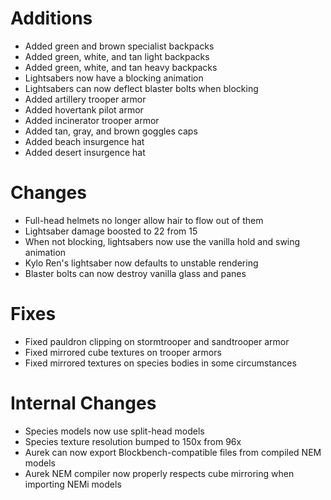 # Additions

* Added green and brown specialist backpacks
* Added green, white, and tan light backpacks
* Added green, white, and tan heavy backpacks
* Lightsabers now have a blocking animation
* Lightsabers can now deflect blaster bolts when blocking
* Added artillery trooper armor
* Added hovertank pilot armor
* Added incinerator trooper armor
* Added tan, gray, and brown goggles caps
* Added beach insurgence hat
* Added desert insurgence hat

# Changes

* Full-head helmets no longer allow hair to flow out of them
* Lightsaber damage boosted to 22 from 15
* When not blocking, lightsabers now use the vanilla hold and swing animation
* Kylo Ren's lightsaber now defaults to unstable rendering
* Blaster bolts can now destroy vanilla glass and panes

# Fixes

* Fixed pauldron clipping on stormtrooper and sandtrooper armor
* Fixed mirrored cube textures on trooper armors
* Fixed mirrored textures on species bodies in some circumstances

# Internal Changes

* Species models now use split-head models
* Species texture resolution bumped to 150x from 96x
* Aurek can now export Blockbench-compatible files from compiled NEM models
* Aurek NEM compiler now properly respects cube mirroring when importing NEMi models
